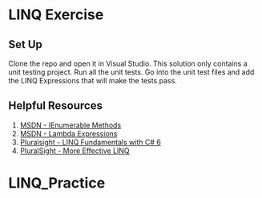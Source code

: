 LINQ Exercise
==============

## Set Up

Clone the repo and open it in Visual Studio. This solution only contains a unit testing project. Run all the unit tests. Go into the unit test files and add the LINQ Expressions that will make the tests pass.

## Helpful Resources
1. [MSDN - IEnumerable<T> Methods](https://msdn.microsoft.com/en-us/library/ckzcawb8(v=vs.110).aspx)
2. [MSDN - Lambda Expressions](https://msdn.microsoft.com/en-us/library/bb397687.aspx)
3. [Pluralsight - LINQ Fundamentals with C# 6](https://www.pluralsight.com/courses/linq-fundamentals-csharp-6)
4. [PluralSight - More Effective LINQ](https://www.pluralsight.com/courses/linq-more-effective)
# LINQ_Practice
